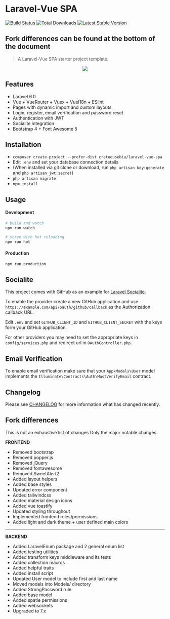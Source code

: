 # Laravel-Vue SPA 

<a href="https://travis-ci.org/cretueusebiu/laravel-vue-spa"><img src="https://travis-ci.org/cretueusebiu/laravel-vue-spa.svg?branch=master" alt="Build Status"></a>
<a href="https://packagist.org/packages/cretueusebiu/laravel-vue-spa"><img src="https://poser.pugx.org/cretueusebiu/laravel-vue-spa/d/total.svg" alt="Total Downloads"></a>
<a href="https://packagist.org/packages/cretueusebiu/laravel-vue-spa"><img src="https://poser.pugx.org/cretueusebiu/laravel-vue-spa/v/stable.svg" alt="Latest Stable Version"></a>

## Fork differences can be found at the bottom of the document
> A Laravel-Vue SPA starter project template.

<p align="center">
<img src="https://i.imgur.com/NHFTsGt.png">
</p>

## Features

- Laravel 6.0
- Vue + VueRouter + Vuex + VueI18n + ESlint
- Pages with dynamic import and custom layouts
- Login, register, email verification and password reset
- Authentication with JWT
- Socialite integration
- Bootstrap 4 + Font Awesome 5

## Installation

- `composer create-project --prefer-dist cretueusebiu/laravel-vue-spa`
- Edit `.env` and set your database connection details
- (When installed via git clone or download, run `php artisan key:generate` and `php artisan jwt:secret`)
- `php artisan migrate`
- `npm install`

## Usage

#### Development

```bash
# build and watch
npm run watch

# serve with hot reloading
npm run hot
```

#### Production

```bash
npm run production
```

## Socialite

This project comes with GitHub as an example for [Laravel Socialite](https://laravel.com/docs/5.8/socialite).

To enable the provider create a new GitHub application and use `https://example.com/api/oauth/github/callback` as the Authorization callback URL.

Edit `.env` and set `GITHUB_CLIENT_ID` and `GITHUB_CLIENT_SECRET` with the keys form your GitHub application.

For other providers you may need to set the appropriate keys in `config/services.php` and redirect url in `OAuthController.php`.

## Email Verification

To enable email verification make sure that your `App\Models\User` model implements the `Illuminate\Contracts\Auth\MustVerifyEmail` contract.

## Changelog

Please see [CHANGELOG](CHANGELOG.md) for more information what has changed recently.

## Fork differences

This is not an exhaustive list of changes
Only the major notable changes.

**FRONTEND**
 - Removed bootstrap
 - Removed popper.js
 - Removed jQuery
 - Removed fontawesome
 - Removed SweetAlert2
 - Added layout helpers
 - Added base styles
 - Updated error component
 - Added tailwindcss
 - Added material design icons
 - Added vue toastify
 - Updated styling throughout
 - Implemented frontend roles/permissions
 - Added light and dark theme + user defined main colors

***

**BACKEND**
- Added LaravelEnum package and 2 general enum list
- Added testing utilities
- Added transform keys middleware and its tests
- Added collection macros
- Added helpful traits
- Added install script
- Updated User model to include first and last name
- Moved models into Models/ directory
- Added StrongPassword rule
- Added base model
- Added spatie permissions
- Added websockets
- Upgraded to 7.x

